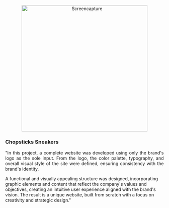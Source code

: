 &nbsp;
<p align="center"><a><img src="../Chopsticks/img/screencapture.png" alt="Screencapture" width="400px"></a></p>

### Chopsticks Sneakers
<p align="justify">
"In this project, a complete website was developed using only the brand's logo as the sole input. From the logo, the color palette, typography, and overall visual style of the site were defined, ensuring consistency with the brand's identity.

A functional and visually appealing structure was designed, incorporating graphic elements and content that reflect the company's values and objectives, creating an intuitive user experience aligned with the brand's vision. The result is a unique website, built from scratch with a focus on creativity and strategic design."
</p>
